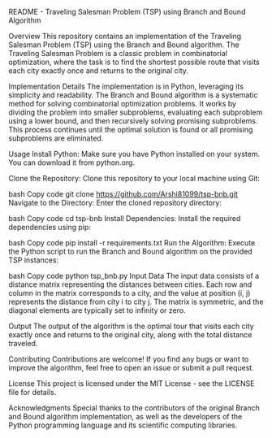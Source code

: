 
README - Traveling Salesman Problem (TSP) using Branch and Bound Algorithm

Overview
This repository contains an implementation of the Traveling Salesman Problem (TSP) using the Branch and Bound algorithm. The Traveling Salesman Problem is a classic problem in combinatorial optimization, where the task is to find the shortest possible route that visits each city exactly once and returns to the original city.

Implementation Details
The implementation is in Python, leveraging its simplicity and readability. The Branch and Bound algorithm is a systematic method for solving combinatorial optimization problems. It works by dividing the problem into smaller subproblems, evaluating each subproblem using a lower bound, and then recursively solving promising subproblems. This process continues until the optimal solution is found or all promising subproblems are eliminated.

Usage
Install Python: Make sure you have Python installed on your system. You can download it from python.org.

Clone the Repository: Clone this repository to your local machine using Git:

bash
Copy code
git clone https://github.com/Arshi81099/tsp-bnb.git
Navigate to the Directory: Enter the cloned repository directory:

bash
Copy code
cd tsp-bnb
Install Dependencies: Install the required dependencies using pip:

bash
Copy code
pip install -r requirements.txt
Run the Algorithm: Execute the Python script to run the Branch and Bound algorithm on the provided TSP instances:

bash
Copy code
python tsp_bnb.py
Input Data
The input data consists of a distance matrix representing the distances between cities. Each row and column in the matrix corresponds to a city, and the value at position (i, j) represents the distance from city i to city j. The matrix is symmetric, and the diagonal elements are typically set to infinity or zero.

Output
The output of the algorithm is the optimal tour that visits each city exactly once and returns to the original city, along with the total distance traveled.

Contributing
Contributions are welcome! If you find any bugs or want to improve the algorithm, feel free to open an issue or submit a pull request.

License
This project is licensed under the MIT License - see the LICENSE file for details.

Acknowledgments
Special thanks to the contributors of the original Branch and Bound algorithm implementation, as well as the developers of the Python programming language and its scientific computing libraries.

